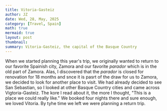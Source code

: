 ```yaml
---
title: Vitoria-Gasteiz
author: JZ
date: Wed, 28, May, 2025
category: [Travel, Spain]
math: true
mermaid: true
layout: post
thumbnail: 
summary: Vitoria-Gasteiz, the capital of the Basque Country
---  
```

When we started planning this year's trip, we originally wanted to return to our favorite Spainish city, Zamora and our favorite <em>parador</em> which is in the old part of Zamora. Alas, I discovered that the <em>parador</em> is closed for renovation for 18 months and snce it is pasrt of the draw for us to Zamora, we decided to look for another place to visit. We had already decided to see San Sebastian, so I looked at other Basque Country cities and came across Vigtoria-Gasteiz. The kore I read about it, the more I thought, "This is a place we could really like." We booked four nights there and sure enough, we loved Vitoria. By tyhe time we left we were planning a return trip.


